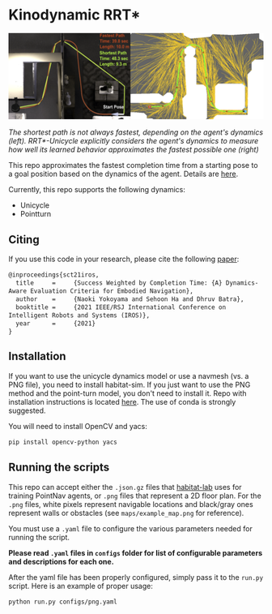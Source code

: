 # Kinodynamic RRT*

![rrt_star_apartment](https://raw.githubusercontent.com/naokiyokoyama/website_media/master/imgs/sct/apartment_short_vs_fast.png)

_The shortest path is not always fastest, depending on the agent's dynamics (left). RRT*-Unicycle explicitly considers the agent's dynamics to measure how well its learned behavior approximates the fastest possible one (right)_

This repo approximates the fastest completion time from a starting pose to a goal position based on the dynamics of the
agent. Details are [here](https://arxiv.org/abs/2103.08022).

Currently, this repo supports the following dynamics:

* Unicycle
* Pointturn

## Citing
If you use this code in your research, please cite the following [paper](https://arxiv.org/abs/2103.08022):

```
@inproceedings{sct21iros,
  title     =     {Success Weighted by Completion Time: {A} Dynamics-Aware Evaluation Criteria for Embodied Navigation},
  author    =     {Naoki Yokoyama and Sehoon Ha and Dhruv Batra},
  booktitle =     {2021 IEEE/RSJ International Conference on Intelligent Robots and Systems (IROS)},
  year      =     {2021}
}
```

## Installation

If you want to use the unicycle dynamics model or use a navmesh (vs. a PNG file), you need to install habitat-sim. If you just want to use the PNG method and the point-turn model, you don't need to install it. Repo with installation instructions is located 
[here](https://github.com/facebookresearch/habitat-sim/). The use of conda is strongly suggested.

You will need to install OpenCV and yacs:
```bash
pip install opencv-python yacs
```

## Running the scripts

This repo can accept either the `.json.gz` files that [habitat-lab](https://github.com/facebookresearch/habitat-lab/) uses
for training PointNav agents, or `.png` files that represent a 2D floor plan. For the `.png` files, white pixels 
represent navigable locations and black/gray ones represent walls or obstacles (see `maps/example_map.png` for reference).

You must use a `.yaml` file to configure the various parameters needed for running the script.

**Please read `.yaml` files in `configs` folder for list of configurable parameters and descriptions for each one.**

After the yaml file has been properly configured, simply pass it to the `run.py` script. Here is an example of proper usage:

```bash
python run.py configs/png.yaml
```
 
